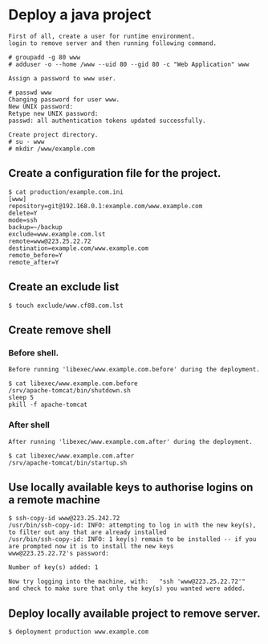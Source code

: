 Deploy a java project
=====
  
	First of all, create a user for runtime environment.
	login to remove server and then running following command.
	
	# groupadd -g 80 www
	# adduser -o --home /www --uid 80 --gid 80 -c "Web Application" www
	
	Assign a password to www user.

	# passwd www
	Changing password for user www.
	New UNIX password: 
	Retype new UNIX password: 
	passwd: all authentication tokens updated successfully.
	
	Create project directory.
	# su - www
	# mkdir /www/example.com


Create a configuration file for the project.
-----
	$ cat production/example.com.ini 
	[www]
	repository=git@192.168.0.1:example.com/www.example.com
	delete=Y
	mode=ssh
	backup=~/backup
	exclude=www.example.com.lst
	remote=www@223.25.22.72
	destination=example.com/www.example.com
	remote_before=Y
	remote_after=Y

Create an exclude list
-----

	$ touch exclude/www.cf88.com.lst

Create remove shell
-----

### Before shell.
	
	Before running 'libexec/www.example.com.before' during the deployment.

	$ cat libexec/www.example.com.before 
	/srv/apache-tomcat/bin/shutdown.sh
	sleep 5
	pkill -f apache-tomcat

### After shell

	After running 'libexec/www.example.com.after' during the deployment.

	$ cat libexec/www.example.com.after 
	/srv/apache-tomcat/bin/startup.sh

Use locally available keys to authorise logins on a remote machine
-----

	$ ssh-copy-id www@223.25.242.72
	/usr/bin/ssh-copy-id: INFO: attempting to log in with the new key(s), to filter out any that are already installed
	/usr/bin/ssh-copy-id: INFO: 1 key(s) remain to be installed -- if you are prompted now it is to install the new keys
	www@223.25.22.72's password: 
	
	Number of key(s) added: 1
	
	Now try logging into the machine, with:   "ssh 'www@223.25.22.72'"
	and check to make sure that only the key(s) you wanted were added.

Deploy locally available project to remove server.
-----

	$ deployment production www.example.com
